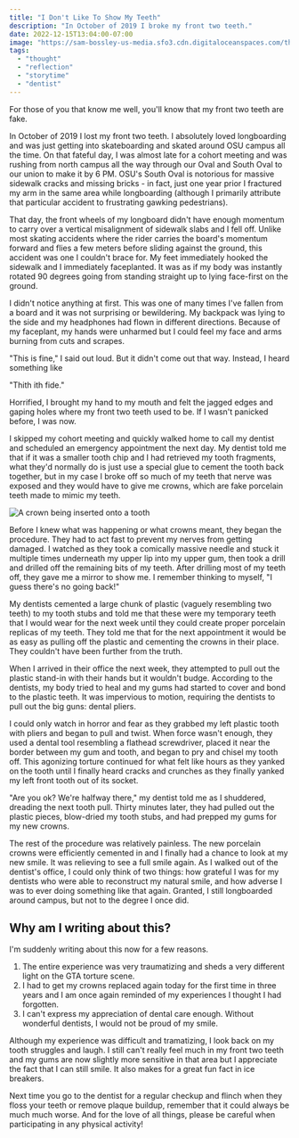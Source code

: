 ```yaml
---
title: "I Don't Like To Show My Teeth"
description: "In October of 2019 I broke my front two teeth."
date: 2022-12-15T13:04:00-07:00
image: "https://sam-bossley-us-media.sfo3.cdn.digitaloceanspaces.com/thoughts/2022/smile-crown.jpg"
tags:
  - "thought"
  - "reflection"
  - "storytime"
  - "dentist"
---
```


For those of you that know me well, you'll know that my front two teeth are fake.

In October of 2019 I lost my front two teeth. I absolutely loved longboarding and was just getting into skateboarding and skated around OSU campus all the time. On that fateful day, I was almost late for a cohort meeting and was rushing from north campus all the way through our Oval and South Oval to our union to make it by 6 PM. OSU's South Oval is notorious for massive sidewalk cracks and missing bricks - in fact, just one year prior I fractured my arm in the same area while longboarding (although I primarily attribute that particular accident to frustrating gawking pedestrians).

That day, the front wheels of my longboard didn't have enough momentum to carry over a vertical misalignment of sidewalk slabs and I fell off. Unlike most skating accidents where the rider carries the board's momentum forward and flies a few meters before sliding against the ground, this accident was one I couldn't brace for. My feet immediately hooked the sidewalk and I immediately faceplanted. It was as if my body was instantly rotated 90 degrees going from standing straight up to lying face-first on the ground.

I didn't notice anything at first. This was one of many times I've fallen from a board and it was not surprising or bewildering. My backpack was lying to the side and my headphones had flown in different directions. Because of my faceplant, my hands were unharmed but I could feel my face and arms burning from cuts and scrapes.

"This is fine," I said out loud. But it didn't come out that way. Instead, I heard something like

"Thith ith fide."

Horrified, I brought my hand to my mouth and felt the jagged edges and gaping holes where my front two teeth used to be. If I wasn't panicked before, I was now.

I skipped my cohort meeting and quickly walked home to call my dentist and scheduled an emergency appointment the next day. My dentist told me that if it was a smaller tooth chip and I had retrieved my tooth fragments, what they'd normally do is just use a special glue to cement the tooth back together, but in my case I broke off so much of my teeth that nerve was exposed and they would have to give me crowns, which are fake porcelain teeth made to mimic my teeth.

![A crown being inserted onto a tooth](https://sam-bossley-us-media.sfo3.cdn.digitaloceanspaces.com/thoughts/2022/smile-crown.jpg)

Before I knew what was happening or what crowns meant, they began the procedure. They had to act fast to prevent my nerves from getting damaged. I watched as they took a comically massive needle and stuck it multiple times underneath my upper lip into my upper gum, then took a drill and drilled off the remaining bits of my teeth. After drilling most of my teeth off, they gave me a mirror to show me. I remember thinking to myself, "I guess there's no going back!"

My dentists cemented a large chunk of plastic (vaguely resembling two teeth) to my tooth stubs and told me that these were my temporary teeth that I would wear for the next week until they could create proper porcelain replicas of my teeth. They told me that for the next appointment it would be as easy as pulling off the plastic and cementing the crowns in their place. They couldn't have been further from the truth.

When I arrived in their office the next week, they attempted to pull out the plastic stand-in with their hands but it wouldn't budge. According to the dentists, my body tried to heal and my gums had started to cover and bond to the plastic teeth. It was impervious to motion, requiring the dentists to pull out the big guns: dental pliers.

I could only watch in horror and fear as they grabbed my left plastic tooth with pliers and began to pull and twist. When force wasn't enough, they used a dental tool resembling a flathead screwdriver, placed it near the border between my gum and tooth, and began to pry and chisel my tooth off. This agonizing torture continued for what felt like hours as they yanked on the tooth until I finally heard cracks and crunches as they finally yanked my left front tooth out of its socket.

"Are you ok? We're halfway there," my dentist told me as I shuddered, dreading the next tooth pull. Thirty minutes later, they had pulled out the plastic pieces, blow-dried my tooth stubs, and had prepped my gums for my new crowns.

The rest of the procedure was relatively painless. The new porcelain crowns were efficiently cemented in and I finally had a chance to look at my new smile. It was relieving to see a full smile again. As I walked out of the dentist's office, I could only think of two things: how grateful I was for my dentists who were able to reconstruct my natural smile, and how adverse I was to ever doing something like that again. Granted, I still longboarded around campus, but not to the degree I once did.

## Why am I writing about this?

I'm suddenly writing about this now for a few reasons.

1. The entire experience was very traumatizing and sheds a very different light on the GTA torture scene.
2. I had to get my crowns replaced again today for the first time in three years and I am once again reminded of my experiences I thought I had forgotten.
3. I can't express my appreciation of dental care enough. Without wonderful dentists, I would not be proud of my smile.

Although my experience was difficult and tramatizing, I look back on my tooth struggles and laugh. I still can't really feel much in my front two teeth and my gums are now slightly more sensitive in that area but I appreciate the fact that I can still smile. It also makes for a great fun fact in ice breakers.

Next time you go to the dentist for a regular checkup and flinch when they floss your teeth or remove plaque buildup, remember that it could always be much much worse. And for the love of all things, please be careful when participating in any physical activity!
